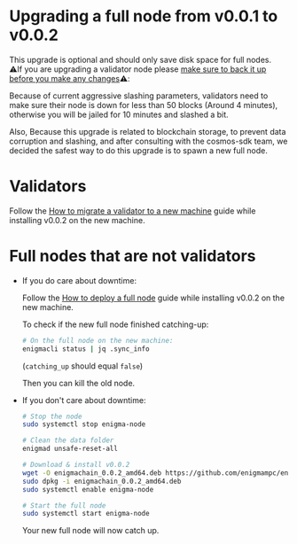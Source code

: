 # Upgrading a full node from v0.0.1 to v0.0.2

This upgrade is optional and should only save disk space for full nodes.  
:warning:If you are upgrading a validator node please [make sure to back it up before you make any changes](/docs/validators_and_full_nodes/backup-a-validator.md):warning::

Because of current aggressive slashing parameters, validators need to make sure their node is down for less than 50 blocks (Around 4 minutes), otherwise you will be jailed for 10 minutes and slashed a bit.

Also, Because this upgrade is related to blockchain storage, to prevent data corruption and slashing, and after consulting with the cosmos-sdk team, we decided the safest way to do this upgrade is to spawn a new full node.

# Validators

Follow the [How to migrate a validator to a new machine](/docs/validators_and_full_nodes/migrate-a-vlidator.md) guide while installing v0.0.2 on the new machine.

# Full nodes that are not validators

- If you do care about downtime:

  Follow the [How to deploy a full node](/docs/validators_and_full_nodes/run-full-node-mainnet.md) guide while installing v0.0.2 on the new machine.

  To check if the new full node finished catching-up:

  ```bash
  # On the full node on the new machine:
  enigmacli status | jq .sync_info
  ```

  (`catching_up` should equal `false`)

  Then you can kill the old node.

- If you don't care about downtime:

  ```bash
  # Stop the node
  sudo systemctl stop enigma-node

  # Clean the data folder
  enigmad unsafe-reset-all

  # Download & install v0.0.2
  wget -O enigmachain_0.0.2_amd64.deb https://github.com/enigmampc/enigmachain/releases/download/v0.0.2/enigmachain_0.0.2_amd64.deb
  sudo dpkg -i enigmachain_0.0.2_amd64.deb
  sudo systemctl enable enigma-node

  # Start the full node
  sudo systemctl start enigma-node
  ```

  Your new full node will now catch up.
